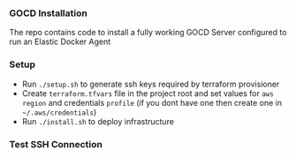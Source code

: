 ### GOCD Installation

The repo contains code to install a fully working GOCD Server configured to run an Elastic Docker Agent

### Setup
- Run `./setup.sh` to generate ssh keys required by terraform provisioner
- Create `terraform.tfvars` file in the project root and set values for `aws region` and credentials `profile` (if you 
dont have one then create one in `~/.aws/credentials`)
- Run `./install.sh` to deploy infrastructure

### Test SSH Connection